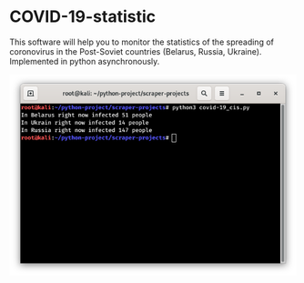 # COVID-19-statistic
This software will help you to monitor the statistics of the spreading of coronovirus in the Post-Soviet countries (Belarus, Russia, Ukraine). Implemented in python asynchronously. 

![Screenshot](scrshot.png)

